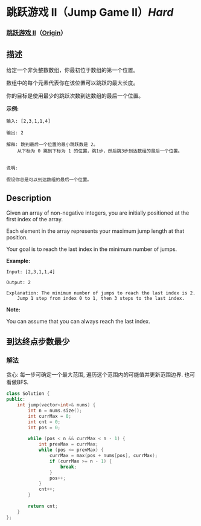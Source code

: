 # 跳跃游戏 II（Jump Game II）*Hard*
### [跳跃游戏 II](https://leetcode-cn.com/problems/jump-game-ii)（[Origin](https://leetcode.com/problems/jump-game-ii)）
## 描述
给定一个非负整数数组，你最初位于数组的第一个位置。

数组中的每个元素代表你在该位置可以跳跃的最大长度。

你的目标是使用最少的跳跃次数到达数组的最后一个位置。

**示例:**
```
输入: [2,3,1,1,4]

输出: 2

解释: 跳到最后一个位置的最小跳跃数是 2。
    从下标为 0 跳到下标为 1 的位置，跳1步，然后跳3步到达数组的最后一个位置。


说明:

假设你总是可以到达数组的最后一个位置。
```

## Description
Given an array of non-negative integers, you are initially positioned at the first index of the array.

Each element in the array represents your maximum jump length at that position.

Your goal is to reach the last index in the minimum number of jumps.

**Example:**
```
Input: [2,3,1,1,4]

Output: 2

Explanation: The minimum number of jumps to reach the last index is 2.
    Jump 1 step from index 0 to 1, then 3 steps to the last index.
```
**Note:**


You can assume that you can always reach the last index.

## 到达终点步数最少
### 解法
贪心: 每一步可确定一个最大范围, 遍历这个范围内的可能值并更新范围边界. 也可看做BFS. 
```c++
class Solution {
public:
    int jump(vector<int>& nums) {
        int n = nums.size();
        int currMax = 0;
        int cnt = 0;
        int pos = 0;
        
        while (pos < n && currMax < n - 1) {
            int prevMax = currMax;
            while (pos <= prevMax) {
                currMax = max(pos + nums[pos], currMax);
                if (currMax >= n - 1) {
                    break;
                }
                pos++;
            }
            cnt++;
        }
            
        return cnt;
    }
};
